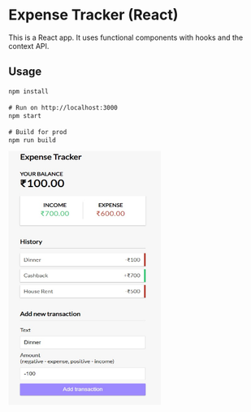 # Expense Tracker (React)

This is a React app. It uses functional components with hooks and the context API.

## Usage
```
npm install

# Run on http://localhost:3000
npm start

# Build for prod
npm run build
```
<img src="https://github.com/Akumar111/Expense-tracker-react/blob/main/public/expense-tracker.jpeg" width="300" height="500" />
